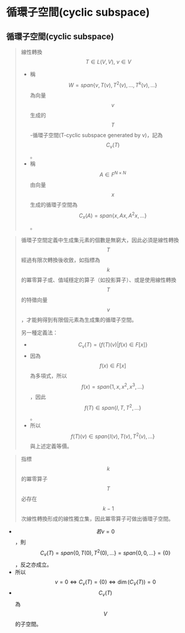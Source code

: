 # 循環子空間\(cyclic subspace\)

## 循環子空間\(cyclic subspace\)

> 線性轉換$$T \in L(V,V), ~v \in V$$
>
> * 稱$$W=span\{v,T(v),T^2 (v),\dots,T^k (v),\dots\}$$為向量$$v$$生成的$$T$$-循環子空間\(T-cyclic subspace generated by v\)，記為$$C_v (T)$$。
> * 稱$$A \in F^{N \times N}$$ 由向量$$x$$生成的循環子空間為$$C_x (A)=span\{x,Ax,A^2 x,\dots\}$$。

> 循環子空間定義中生成集元素的個數是無窮大，因此必須是線性轉換$$T$$經過有限次轉換後收斂，如指標為$$k$$的冪零算子或、值域穩定的算子（如投影算子）、或是使用線性轉換$$T$$的特徵向量$$v$$，才能夠得到有限個元素為生成集的循環子空間。
>
> 另一種定義法：
>
> * $$C_v (T)=\{f(T)(v)|f(x)∈F[x]\}$$
> * 因為$$f(x)∈F[x]$$為多項式，所以$$f(x)=span\{1,x,x^2,x^3,\dots\}$$，因此$$f(T) \in span\{I,T,T^2,\dots\}$$。
> * 所以$$f(T)(v) \in span\{I(v), T(v),T^2 (v),\dots\}$$與上述定義等價。

> 指標$$k$$的冪零算子$$T$$必存在$$k-1$$次線性轉換形成的線性獨立集，因此冪零算子可做出循環子空間。

*  $$若v=0$$，則$$C_v (T)=span\{0, T(0),T^2 (0),\dots\}=span\{0,0,\dots\}=\{0\}$$，反之亦成立。
  * 所以$$v=0\Leftrightarrow C_v (T)=\{0\} \Leftrightarrow \dim⁡(C_V (T))=0$$
* $$C_v (T)$$為$$V$$的子空間。


